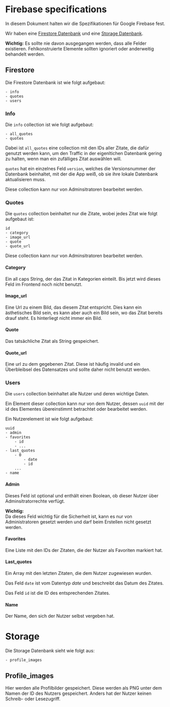 # Firebase specifications

In diesem Dokument halten wir die Spezifikationen für Google Firebase fest.

Wir haben eine [Firestore Datenbank](#firestore) und eine [Storage Datenbank](#storage).

**Wichtig:**
Es sollte nie davon ausgegangen werden, dass alle Felder existieren.
Fehlkonstruierte Elemente sollten ignoriert oder anderweitig behandelt werden.

## Firestore

Die Firestore Datenbank ist wie folgt aufgebaut:
```
- info
- quotes
- users
```

### Info

Die `info` collection ist wie folgt aufgebaut:
```
- all_quotes
- quotes
```

Dabei ist `all_quotes` eine collection mit den IDs aller Zitate, die dafür genutzt werden kann, um den Traffic in der eigenltichen Datenbank gering zu halten, wenn man ein zufälliges Zitat auswählen will.

`quotes` hat ein einzelnes Feld `version`, welches die Versionsnummer der Datenbank beinhaltet, mit der die App weiß, ob sie ihre lokale Datenbank aktualisieren muss.

Diese collection kann nur von Adminsitratoren bearbeitet werden.

### Quotes

Die `quotes` collection beinhaltet nur die Zitate, wobei jedes Zitat wie folgt aufgebaut ist:

```
id
- category
- image_url
- quote
- quote_url
```

Diese collection kann nur von Adminsitratoren bearbeitet werden.

#### Category

Ein all caps String, der das Zitat in Kategorien einteilt. Bis jetzt wird dieses Feld im Frontend noch nicht benutzt.

#### Image\_url

Eine Url zu einem Bild, das diesem Zitat entspricht. Dies kann ein ästhetisches Bild sein, es kann aber auch ein Bild sein, wo das Zitat bereits drauf steht. Es hinterliegt nicht immer ein Bild.

#### Quote

Das tatsächliche Zitat als String gespeichert.

#### Quote\_url

Eine url zu dem gegebenen Zitat. Diese ist häufig invalid und ein Überbleibsel des Datensatzes und sollte daher nicht benutzt werden.

### Users

Die `users` collection beinhaltet alle Nutzer und deren wichtige Daten. 

Ein Element dieser collection kann nur von dem Nutzer, dessen `uuid` mit der id des Elementes übereinstimmt betrachtet oder bearbeitet werden.

Ein Nutzerelement ist wie folgt aufgebaut:

```
uuid
- admin
- favorites
	- id
	- ...
- last_quotes
	- 0
		- date
		- id
	...
- name
```

#### Admin

Dieses Feld ist optional und enthält einen Boolean, ob dieser Nutzer über Adminsitratorrechte verfügt.

**Wichtig:**  
Da dieses Feld wichtig für die Sicherheit ist, kann es nur von Administratoren gesetzt werden und darf beim Erstellen nicht gesetzt werden.

#### Favorites

Eine Liste mit den IDs der Zitaten, die der Nutzer als Favoriten markiert hat.

#### Last\_quotes

Ein Array mit den letzten Zitaten, die dem Nutzer zugewiesen wurden.

Das Feld `date` ist vom Datentyp *date* und beschreibt das Datum des Zitates.

Das Feld `id` ist die ID des entsprechenden Zitates.

#### Name

Der Name, den sich der Nutzer selbst vergeben hat.

# Storage

Die Storage Datenbank sieht wie folgt aus:
```
- profile_images
```

## Profile\_images

Hier werden alle Profilbilder gespeichert. Diese werden als PNG unter dem Namen der ID des Nutzers gespeichert. Anders hat der Nutzer keinen Schreib- oder Lesezugriff.
